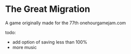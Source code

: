 # The Great Migration
A game originally made for the 77th onehourgamejam.com

todo:
* add option of saving less than 100%
* more music
